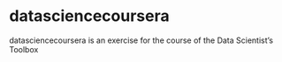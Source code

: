 datasciencecoursera
===================

datasciencecoursera is an exercise for the course of the Data Scientist’s Toolbox 
